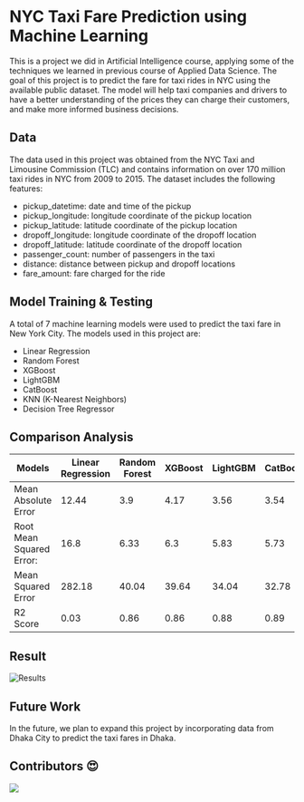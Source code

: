 # NYC Taxi Fare Prediction using Machine Learning

This is a project we did in Artificial Intelligence course, applying some of the techniques we learned in previous
course of Applied Data Science. The goal of this project is to predict the fare for taxi rides in NYC using the
available public dataset. The model will help taxi companies and drivers to have a better understanding of the prices
they can charge their customers, and make more informed business decisions.

## Data

The data used in this project was obtained from the NYC Taxi and Limousine Commission (TLC) and contains information on
over 170 million taxi rides in NYC from 2009 to 2015. The dataset includes the following features:

- pickup_datetime: date and time of the pickup
- pickup_longitude: longitude coordinate of the pickup location
- pickup_latitude: latitude coordinate of the pickup location
- dropoff_longitude: longitude coordinate of the dropoff location
- dropoff_latitude: latitude coordinate of the dropoff location
- passenger_count: number of passengers in the taxi
- distance: distance between pickup and dropoff locations
- fare_amount: fare charged for the ride

## Model Training & Testing

A total of 7 machine learning models were used to predict the taxi fare in New York City. The models used in this
project are:

- Linear Regression
- Random Forest
- XGBoost
- LightGBM
- CatBoost
- KNN (K-Nearest Neighbors)
- Decision Tree Regressor

## Comparison Analysis

| Models                   | Linear Regression | Random Forest | XGBoost | LightGBM | CatBoost | KNN    | Decision Tree |
| ------------------------ | ----------------- | ------------- | ------- | -------- | -------- | ------ | ------------- |
| Mean Absolute Error      | 12.44             | 3.9           | 4.17    | 3.56     | 3.54     | 4      | 4.74          |
| Root Mean Squared Error: | 16.8              | 6.33          | 6.3     | 5.83     | 5.73     | 6.63   | 7.95          |
| Mean Squared Error       | 282.18            | 40.04         | 39.64   | 34.04    | 32.78    |  43.97 |  63.32        |
| R2 Score                 | 0.03              | 0.86          | 0.86    | 0.88     | 0.89     | 0.85   | 0.78          |

## Result

![Results](results.png)

## Future Work

In the future, we plan to expand this project by incorporating data from Dhaka City to predict the taxi fares in Dhaka.

## Contributors 😍

<a href="https://github.com/errhythm/NYCTaxiFarePred-Extended/graphs/contributors">
  <img src="https://contrib.rocks/image?repo=errhythm/NYCTaxiFarePred-Extended" />
</a>

